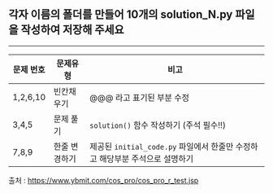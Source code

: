 ## 각자 이름의 폴더를 만들어 10개의 solution_N.py 파일을 작성하여 저장해 주세요

--------------

문제 번호 |문제유형|비고
----------|---|---
1,2,6,10| 빈칸채우기|@@@ 라고 표기된 부분 수정
3,4,5  | 문제 풀기 |```solution()``` 함수 작성하기 (주석 필수!!)
7,8,9 | 한줄 변경하기 | 제공된 ```initial_code.py``` 파일에서 한줄만 수정하고 해당부분 주석으로 설명하기

출처 : https://www.ybmit.com/cos_pro/cos_pro_r_test.jsp